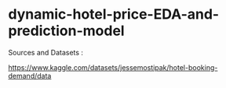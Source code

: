 # dynamic-hotel-price-EDA-and-prediction-model

Sources and Datasets :

https://www.kaggle.com/datasets/jessemostipak/hotel-booking-demand/data
